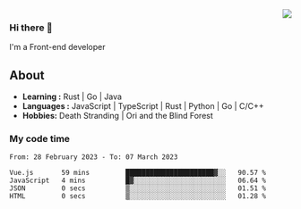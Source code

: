 <img align='right' src="https://github-readme-stats.vercel.app/api?username=strugglebak&show_icons=true">

### Hi there 👋

I'm a Front-end developer

## About

-  **Learning :** Rust | Go | Java
-  **Languages :** JavaScript | TypeScript | Rust | Python | Go | C/C++
-  **Hobbies:** Death Stranding | Ori and the Blind Forest

### My code time

<!--START_SECTION:waka-->

```text
From: 28 February 2023 - To: 07 March 2023

Vue.js       59 mins         ██████████████████████▓░░   90.57 %
JavaScript   4 mins          █▓░░░░░░░░░░░░░░░░░░░░░░░   06.64 %
JSON         0 secs          ▒░░░░░░░░░░░░░░░░░░░░░░░░   01.51 %
HTML         0 secs          ▒░░░░░░░░░░░░░░░░░░░░░░░░   01.28 %
```

<!--END_SECTION:waka-->
